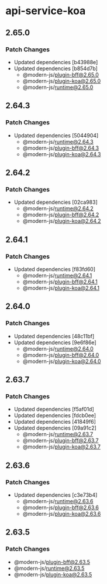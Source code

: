 # api-service-koa

## 2.65.0

### Patch Changes

- Updated dependencies [b43988e]
- Updated dependencies [b854d7b]
  - @modern-js/plugin-bff@2.65.0
  - @modern-js/plugin-koa@2.65.0
  - @modern-js/runtime@2.65.0

## 2.64.3

### Patch Changes

- Updated dependencies [5044904]
  - @modern-js/runtime@2.64.3
  - @modern-js/plugin-bff@2.64.3
  - @modern-js/plugin-koa@2.64.3

## 2.64.2

### Patch Changes

- Updated dependencies [02ca983]
  - @modern-js/runtime@2.64.2
  - @modern-js/plugin-bff@2.64.2
  - @modern-js/plugin-koa@2.64.2

## 2.64.1

### Patch Changes

- Updated dependencies [f83fd60]
  - @modern-js/runtime@2.64.1
  - @modern-js/plugin-bff@2.64.1
  - @modern-js/plugin-koa@2.64.1

## 2.64.0

### Patch Changes

- Updated dependencies [48c11bf]
- Updated dependencies [9e6f86e]
  - @modern-js/runtime@2.64.0
  - @modern-js/plugin-bff@2.64.0
  - @modern-js/plugin-koa@2.64.0

## 2.63.7

### Patch Changes

- Updated dependencies [f5af01d]
- Updated dependencies [fdcb0ee]
- Updated dependencies [41849f6]
- Updated dependencies [09a91c2]
  - @modern-js/runtime@2.63.7
  - @modern-js/plugin-bff@2.63.7
  - @modern-js/plugin-koa@2.63.7

## 2.63.6

### Patch Changes

- Updated dependencies [c3e73b4]
  - @modern-js/runtime@2.63.6
  - @modern-js/plugin-bff@2.63.6
  - @modern-js/plugin-koa@2.63.6

## 2.63.5

### Patch Changes

- @modern-js/plugin-bff@2.63.5
- @modern-js/runtime@2.63.5
- @modern-js/plugin-koa@2.63.5
